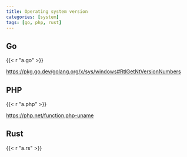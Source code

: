 ```yaml
---
title: Operating system version
categories: [system]
tags: [go, php, rust]
---
```


## Go

{{< r "a.go" >}}

<https://pkg.go.dev/golang.org/x/sys/windows#RtlGetNtVersionNumbers>

## PHP

{{< r "a.php" >}}

<https://php.net/function.php-uname>

## Rust

{{< r "a.rs" >}}

